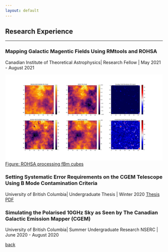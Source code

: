 ```yaml
---
layout: default
---
```


## Research Experience

* * *

### Mapping Galactic Magentic Fields Using RMtools and ROHSA
Canadian Institute of Theoretical Astrophysics| Research Fellow | May 2021 - August 2021

![ROHSARECOVERED](./assets/img/fbm_results_modker.png)
[Figure: ROHSA processing fBm cubes](https://artemsdavydov.github.io/assets/img/fbm_results_modker.pdf)

### Setting Systematic Error Requirements on the CGEM Telescope Using B Mode Contamination Criteria
University of British Columbia| Undergraduate Thesis | Winter 2020 
[Thesis PDF](https://artemsdavydov.github.io/assets/thesis/artem_thesis.pdf)

### Simulating the Polarised 10GHz Sky as Seen by The Canadian Galactic Emission Mapper (CGEM)
University of British Columbia| Summer Undergraduate Research NSERC | June 2020 - August 2020

[back](./)

